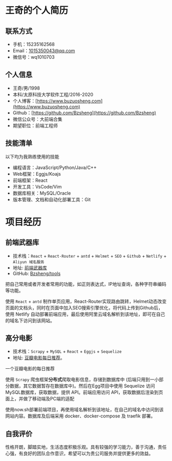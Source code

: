 # 王奇的个人简历

## 联系方式

- 手机：15235162568
- Email：1015350043@qq.com
- 微信号：wq1010703

## 个人信息

- 王奇/男/1998
- 本科/太原科技大学软件工程/2016-2020
- 个人博客：[https://www.buzuosheng.com](https://www.buzuosheng.com)
- Github：[https://github.com/Bzsheng](https://github.com/Bzsheng)
- 微信公众号：大前端合集
- 期望职位：前端工程师

## 技能清单

以下均为我熟练使用的技能

- 编程语言：JavaScript/Python/Java/C++
- Web框架：Eggjs/Koajs
- 前端框架：React
- 开发工具：VsCode/Vim
- 数据库相关：MySQL/Oracle
- 版本管理、文档和自动化部署工具：Git

# 项目经历

## 前端武器库

- 技术栈：`React` + `React-Router` + `antd` + `Helmet` + `SEO` + `Github` + `Netlify` + `Aliyun 域名服务`
- 地址: [前端武器库](https://wuqiku.buzuosheng.com/)
- GitHub: [Bzsheng/tools](https://github.com/Bzsheng/tools)

把自己常用或者开发者常用的功能，如正则表达式，IP地址查询，各种字符串编码等功能。

使用 `React` + `antd` 制作单页应用，React-Router实现路由跳转，Helmet动态改变页面的文档头，同时在页面中加入SEO搜索引擎优化，将代码上传到Github后，使用 Netlify 自动部署前端应用，最后使用阿里云域名解析到该地址，即可在自己的域名下访问到该网站。

## 高分电影

- 技术栈：`Scrapy` + `MySQL` + `React` + `Eggjs` + `Sequelize`
- 地址: [豆瓣电影每日推荐](https://movies.buzuosheng.com/)。

一个豆瓣电影的每日推荐

使用 `Scrapy` 爬虫框架**分布式**爬取电影信息，存储到数据库中 (后端只用到一小部分数据，其它数据暂存在数据库中)。然后在Egg项目中使用 Sequelize 访问MySQL数据库，获取数据，提供 API。前端应用访问 API，获取数据后渲染到页面上，并做了移动端及PC端的适配

使用now.sh部署前端项目，再使用域名解析到该地址，在自己的域名中访问到该网站内容。数据库及后端采用 docker、docker-compose 及 traefik 部署。

## 自我评价

性格开朗，脚踏实地，生活态度积极乐观。具有较强的学习能力，善于沟通，责任心强，有良好的团队合作意识，希望可以为贵公司服务并提供更多的效益。
